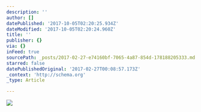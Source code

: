 ```yaml
---
description: ''
author: []
datePublished: '2017-10-05T02:20:25.934Z'
dateModified: '2017-10-05T02:20:24.960Z'
title: ''
publisher: {}
via: {}
inFeed: true
sourcePath: _posts/2017-02-27-e74160bf-7065-4a87-854d-178188205333.md
starred: false
datePublishedOriginal: '2017-02-27T00:08:57.173Z'
_context: 'http://schema.org'
_type: Article

---
```

![](https://the-grid-user-content.s3-us-west-2.amazonaws.com/31d81e87-fea3-45aa-8f6b-c067a138a921.jpg)